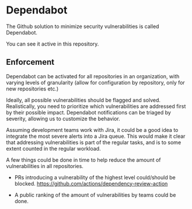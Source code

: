 # Dependabot

The Github solution to minimize security vulnerabilities is called Dependabot.

You can see it active in this repository.

## Enforcement

Dependabot can be activated for all repositories in an organization, with varying levels of granularity (allow for configuration by repository, only for new repositories etc.)

Ideally, all possible vulnerabilities should be flagged and solved.
Realistically, you need to prioritize which vulnerabilities are addressed first by their possible impact.
Dependabot notifications can be triaged by severity, allowing us to customize the behavior.

Assuming development teams work with Jira, it could be a good idea to integrate the most severe alerts into a Jira queue. This would make it clear that addressing vulnerabilities is part of the regular tasks, and is to some extent counted in the regular workload.

A few things could be done in time to help reduce the amount of vulnerabilities in all repositories.
- PRs introducing a vulnerability of the highest level could/should be blocked.
https://github.com/actions/dependency-review-action

- A public ranking of the amount of vulnerabilities by teams could be done.

